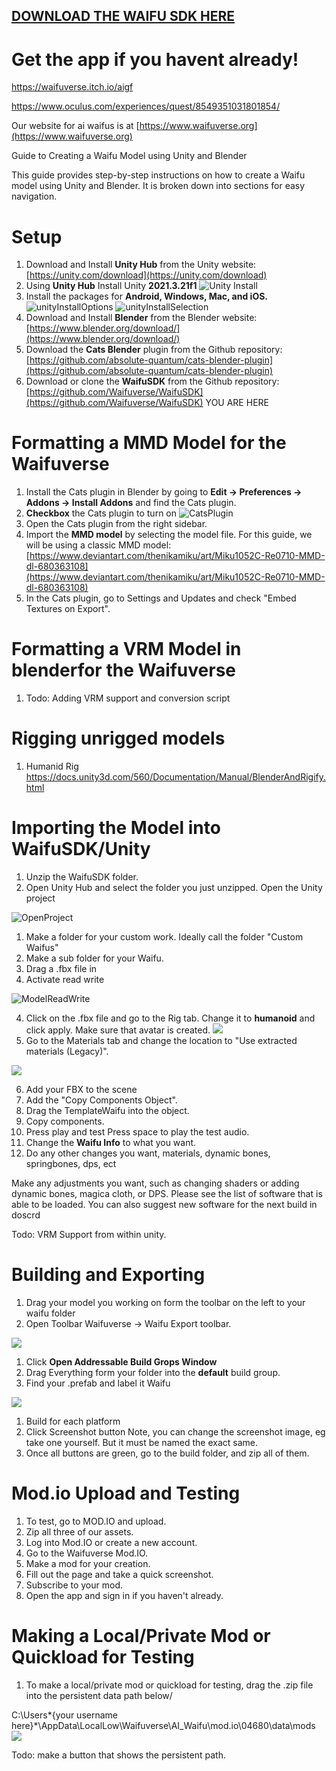 ## [**DOWNLOAD THE WAIFU SDK HERE**](https://github.com/Waifuverse/WaifuSDK/archive/refs/heads/main.zip)

# Get the app if you havent already! 

https://waifuverse.itch.io/aigf

https://www.oculus.com/experiences/quest/8549351031801854/


Our website for ai waifus is at [https://www.waifuverse.org](https://www.waifuverse.org)



Guide to Creating a Waifu Model using Unity and Blender

This guide provides step-by-step instructions on how to create a Waifu model using Unity and Blender. It is broken down into sections for easy navigation.

# **Setup**

1. Download and Install **Unity Hub** from the Unity website: [https://unity.com/download](https://unity.com/download)
2. Using **Unity Hub** Install Unity **2021.3.21f1**
![Unity Install](/DocImg/InstallEditor.png)
3. Install the packages for **Android, Windows, Mac, and iOS.**![unityInstallOptions](/DocImg/addmodules.png)
![unityInstallSelection](/DocImg/AddModulesPackages.png)
4. Download and Install **Blender** from the Blender website: [https://www.blender.org/download/](https://www.blender.org/download/)
5. Download the **Cats Blender** plugin from the Github repository: [https://github.com/absolute-quantum/cats-blender-plugin](https://github.com/absolute-quantum/cats-blender-plugin)
6. Download or clone the **WaifuSDK** from the Github repository: [https://github.com/Waifuverse/WaifuSDK](https://github.com/Waifuverse/WaifuSDK) YOU ARE HERE

# **Formatting a MMD Model for the Waifuverse**

1. Install the Cats plugin in Blender by going to **Edit -\> Preferences -\> Addons -\> Install Addons** and find the Cats plugin.
2. **Checkbox** the Cats plugin to turn on
![CatsPlugin](/DocImg/InstallCats.png)
3. Open the Cats plugin from the right sidebar.
4. Import the **MMD model** by selecting the model file. For this guide, we will be using a classic MMD model: [https://www.deviantart.com/thenikamiku/art/Miku1052C-Re0710-MMD-dl-680363108](https://www.deviantart.com/thenikamiku/art/Miku1052C-Re0710-MMD-dl-680363108)
5. In the Cats plugin, go to Settings and Updates and check "Embed Textures on Export".

# **Formatting a VRM Model in blenderfor the Waifuverse**

1. Todo: Adding VRM support and conversion script

# **Rigging unrigged models**

1. Humanid Rig https://docs.unity3d.com/560/Documentation/Manual/BlenderAndRigify.html

# **Importing the Model into WaifuSDK/Unity**

1. Unzip the WaifuSDK folder.
2. Open Unity Hub and select the folder you just unzipped. Open the Unity project

![OpenProject](/DocImg/OpenProject.png)

1. Make a folder for your custom work. Ideally call the folder "Custom Waifus"
2. Make a sub folder for your Waifu.
3. Drag a .fbx file in
4. Activate read write

![ModelReadWrite](/DocImg/ModelRW.png)

4. Click on the .fbx file and go to the Rig tab. Change it to **humanoid** and click apply. Make sure that avatar is created.
 ![](/DocImg/ModelRig.png)
5. Go to the Materials tab and change the location to "Use extracted materials (Legacy)".

![](/DocImg/ModelMat.png)

6. Add your FBX to the scene
7. Add the "Copy Components Object".
8. Drag the TemplateWaifu into the object.
9. Copy components.
10. Press play and test
 Press space to play the test audio.
11. Change the **Waifu Info** to what you want.
12. Do any other changes you want, materials, dynamic bones, springbones, dps, ect

Make any adjustments you want, such as changing shaders or adding dynamic bones, magica cloth, or DPS. Please see the list of software that is able to be loaded. You can also suggest new software for the next build in doscrd

Todo: VRM Support from within unity.

# **Building and Exporting**

1. Drag your model you working on form the toolbar on the left to your waifu folder
2. Open Toolbar Waifuverse -\> Waifu Export toolbar.

![](/DocImg/WaifuverseToolbar.png)

1. Click **Open Addressable Build Grops Window**
2. Drag Everything form your folder into the **default** build group.
3. Find your .prefab and label it Waifu

![](/DocImg/AddressableAssets.png)

1. Build for each platform
2. Click Screenshot button
   Note, you can change the screenshot image, eg take one yourself. But it must be named the exact same.
3. Once all buttons are green, go to the build folder, and zip all of them.

# **Mod.io Upload and Testing**

1. To test, go to MOD.IO and upload.
2. Zip all three of our assets.
3. Log into Mod.IO or create a new account.
4. Go to the Waifuverse Mod.IO.
5. Make a mod for your creation.
6. Fill out the page and take a quick screenshot.
7. Subscribe to your mod.
8. Open the app and sign in if you haven't already.

# **Making a Local/Private Mod or Quickload for Testing**

1. To make a local/private mod or quickload for testing, drag the .zip file into the persistent data path below/

C:\Users\*{your username here}*\AppData\LocalLow\Waifuverse\AI_Waifu\mod.io\04680\data\mods
![](/DocImg/screenShotPersistant.png)

Todo: make a button that shows the persistent path.